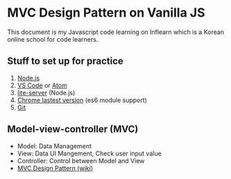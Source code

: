 # MVC Design Pattern on Vanilla JS
This document is my Javascript code learning on Inflearn which is a Korean online school for code learners.

## Stuff to set up for practice

1. [Node.js](https://nodejs.org/)
2. [VS Code](https://code.visualstudio.com) or [Atom](https://atom.io)
3. [lite-server](https://github.com/johnpapa/lite-server) (Node.js)
4. [Chrome lastest version](https://www.google.co.kr/chrome/browser/desktop/index.html) (es6 module support)
5. [Git](https://git-scm.com)

## Model-view-controller (MVC)

* Model: Data Management
* View: Data UI Mangement, Check user input value
* Controller: Control between Model and View
* [MVC Design Pattern (wiki)](https://en.wikipedia.org/wiki/Model–view–controller)
